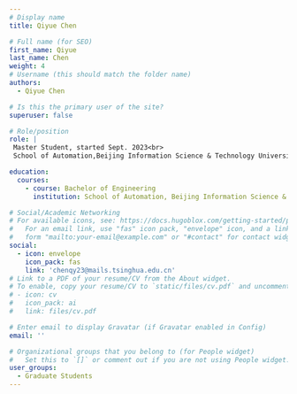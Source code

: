 ```yaml
---
# Display name
title: Qiyue Chen

# Full name (for SEO)
first_name: Qiyue 
last_name: Chen
weight: 4
# Username (this should match the folder name)
authors:
  - Qiyue Chen

# Is this the primary user of the site?
superuser: false

# Role/position
role: |
 Master Student, started Sept. 2023<br>
 School of Automation,Beijing Information Science & Technology University.

education:
  courses:
    - course: Bachelor of Engineering
      institution: School of Automation, Beijing Information Science & Technology University

# Social/Academic Networking
# For available icons, see: https://docs.hugoblox.com/getting-started/page-builder/#icons
#   For an email link, use "fas" icon pack, "envelope" icon, and a link in the
#   form "mailto:your-email@example.com" or "#contact" for contact widget.
social:
  - icon: envelope
    icon_pack: fas
    link: 'chenqy23@mails.tsinghua.edu.cn'
# Link to a PDF of your resume/CV from the About widget.
# To enable, copy your resume/CV to `static/files/cv.pdf` and uncomment the lines below.
# - icon: cv
#   icon_pack: ai
#   link: files/cv.pdf

# Enter email to display Gravatar (if Gravatar enabled in Config)
email: ''

# Organizational groups that you belong to (for People widget)
#   Set this to `[]` or comment out if you are not using People widget.
user_groups:
  - Graduate Students
---
```

